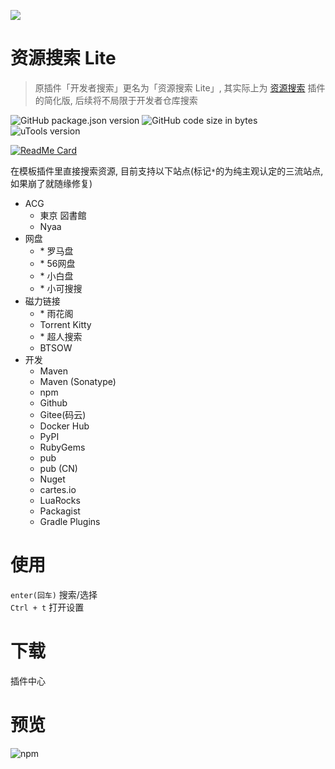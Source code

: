 ![](https://s1.ax1x.com/2020/11/02/BBLuU1.png)
# 资源搜索 Lite
> 原插件「开发者搜索」更名为「资源搜索 Lite」, 其实际上为 [资源搜索](https://yuanliao.info/d/1875-0-0-3) 插件的简化版, 后续将不局限于开发者仓库搜索

![GitHub package.json version](https://img.shields.io/github/package-json/v/LanyuanXiaoyao-Studio/utools-search-lite?label=%E4%BB%A3%E7%A0%81%E7%89%88%E6%9C%AC)
![GitHub code size in bytes](https://img.shields.io/github/languages/code-size/LanyuanXiaoyao-Studio/utools-search-lite?label=%E4%BB%A3%E7%A0%81%E4%BD%93%E7%A7%AF)
![uTools version](https://img.shields.io/badge/uTools%20%E7%89%88%E6%9C%AC-%3E%3D1.3.2-green)

[![ReadMe Card](https://github-readme-stats.vercel.app/api/pin/?username=LanyuanXiaoyao-Studio&repo=utools-search-lite&theme=dracula&locale=cn&hide_border=false)](https://github.com/LanyuanXiaoyao-Studio/utools-search-lite)

在模板插件里直接搜索资源, 目前支持以下站点(标记`*`的为纯主观认定的三流站点, 如果崩了就随缘修复)
- ACG
  - 東京 図書館
  - Nyaa
- 网盘
  - \* 罗马盘
  - \* 56网盘
  - \* 小白盘
  - \* 小可搜搜
- 磁力链接
  - \* 雨花阁
  - Torrent Kitty
  - \* 超人搜索
  - BTSOW
- 开发
  - Maven
  - Maven (Sonatype)
  - npm
  - Github
  - Gitee(码云)
  - Docker Hub
  - PyPI
  - RubyGems
  - pub
  - pub (CN)
  - Nuget
  - cartes.io
  - LuaRocks
  - Packagist
  - Gradle Plugins

# 使用
`enter(回车)` 搜索/选择  
`Ctrl + t` 打开设置

# 下载
插件中心

# 预览
![npm](https://s1.ax1x.com/2020/11/02/BBzK5d.png)
